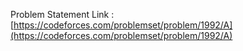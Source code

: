 Problem Statement Link : [https://codeforces.com/problemset/problem/1992/A](https://codeforces.com/problemset/problem/1992/A)